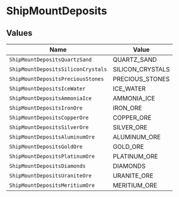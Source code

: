 # ShipMountDeposits


## Values

| Name                               | Value                              |
| ---------------------------------- | ---------------------------------- |
| `ShipMountDepositsQuartzSand`      | QUARTZ_SAND                        |
| `ShipMountDepositsSiliconCrystals` | SILICON_CRYSTALS                   |
| `ShipMountDepositsPreciousStones`  | PRECIOUS_STONES                    |
| `ShipMountDepositsIceWater`        | ICE_WATER                          |
| `ShipMountDepositsAmmoniaIce`      | AMMONIA_ICE                        |
| `ShipMountDepositsIronOre`         | IRON_ORE                           |
| `ShipMountDepositsCopperOre`       | COPPER_ORE                         |
| `ShipMountDepositsSilverOre`       | SILVER_ORE                         |
| `ShipMountDepositsAluminumOre`     | ALUMINUM_ORE                       |
| `ShipMountDepositsGoldOre`         | GOLD_ORE                           |
| `ShipMountDepositsPlatinumOre`     | PLATINUM_ORE                       |
| `ShipMountDepositsDiamonds`        | DIAMONDS                           |
| `ShipMountDepositsUraniteOre`      | URANITE_ORE                        |
| `ShipMountDepositsMeritiumOre`     | MERITIUM_ORE                       |